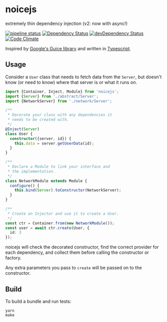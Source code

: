 # noicejs

extremely thin dependency injection (v2: now with async!)

[![pipeline status](https://git.apextoaster.com/apex-open/noicejs/badges/master/pipeline.svg)](https://git.apextoaster.com/apex-open/noicejs/commits/master)
[![Dependency Status](https://david-dm.org/ssube/noicejs.svg)](https://david-dm.org/ssube/noicejs)
[![devDependency Status](https://david-dm.org/ssube/noicejs/dev-status.svg)](https://david-dm.org/ssube/noicejs#info=devDependencies)
[![Code Climate](https://codeclimate.com/github/ssube/noicejs/badges/gpa.svg)](https://codeclimate.com/github/ssube/noicejs)

Inspired by [Google's Guice library](https://github.com/google/guice) and written in
[Typescript](https://www.typescriptlang.org/).

## Usage

Consider a `User` class that needs to fetch data from the `Server`, but doesn't know (or need to know) where that
server is or what it runs on.

```typescript
import {Container, Inject, Module} from 'noicejs';
import {Server} from './abstract/Server';
import {NetworkServer} from './network/Server';

/**
 * Decorate your class with any dependencies it
 * needs to be created with.
 */
@Inject(Server)
class User {
  constructor({server, id}) {
    this.data = server.getUserData(id);
  }
}

/**
 * Declare a Module to link your interface and
 * the implementation.
 */
class NetworkModule extends Module {
  configure() {
    this.bind(Server).toConstructor(NetworkServer);
  }
}

/**
 * Create an Injector and use it to create a User.
 */
const ctr = Container.from(new NetworkModule());
const user = await ctr.create(User, {
  id: 3
});
```

noicejs will check the decorated constructor, find the correct provider for each dependency, and collect them before
calling the constructor or factory.

Any extra parameters you pass to `create` will be passed on to the constructor.

## Build

To build a bundle and run tests:

```shell
yarn
make
```
